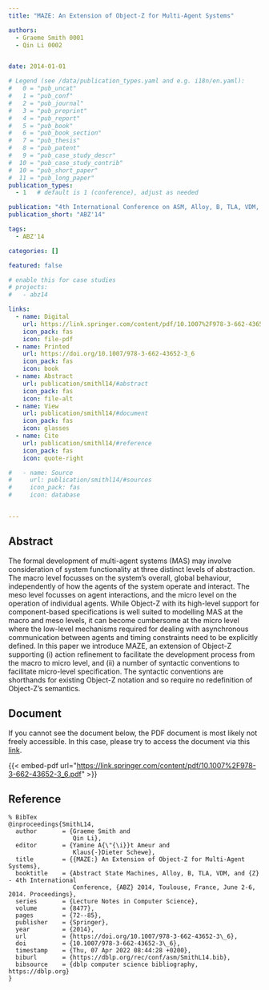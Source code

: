 ```yaml
---
title: "MAZE: An Extension of Object-Z for Multi-Agent Systems"

authors:
  - Graeme Smith 0001
  - Qin Li 0002


date: 2014-01-01

# Legend (see /data/publication_types.yaml and e.g. i18n/en.yaml): 
#   0 = "pub_uncat"
#   1 = "pub_conf"
#   2 = "pub_journal"
#   3 = "pub_preprint"
#   4 = "pub_report"
#   5 = "pub_book"
#   6 = "pub_book_section"
#   7 = "pub_thesis"
#   8 = "pub_patent"
#   9 = "pub_case_study_descr"
#  10 = "pub_case_study_contrib"
#  10 = "pub_short_paper"
#  11 = "pub_long_paper"
publication_types:
  - 1   # default is 1 (conference), adjust as needed

publication: "4th International Conference on ASM, Alloy, B, TLA, VDM, and Z (ABZ'14)"
publication_short: "ABZ'14"

tags:
  - ABZ'14

categories: []

featured: false

# enable this for case studies
# projects:
#   - abz14

links:
  - name: Digital
    url: https://link.springer.com/content/pdf/10.1007%2F978-3-662-43652-3_6.pdf
    icon_pack: fas
    icon: file-pdf
  - name: Printed
    url: https://doi.org/10.1007/978-3-662-43652-3_6
    icon_pack: fas
    icon: book
  - name: Abstract
    url: publication/smithl14/#abstract
    icon_pack: fas
    icon: file-alt
  - name: View
    url: publication/smithl14/#document
    icon_pack: fas
    icon: glasses
  - name: Cite
    url: publication/smithl14/#reference
    icon_pack: fas
    icon: quote-right

#   - name: Source
#     url: publication/smithl14/#sources
#     icon_pack: fas
#     icon: database


---
```


## Abstract

The formal development of multi-agent systems (MAS) may involve consideration of system functionality at three distinct levels of abstraction. The macro level focusses on the system’s overall, global behaviour, independently of how the agents of the system operate and interact. The meso level focusses on agent interactions, and the micro level on the operation of individual agents. While Object-Z with its high-level support for component-based specifications is well suited to modelling MAS at the macro and meso levels, it can become cumbersome at the micro level where the low-level mechanisms required for dealing with asynchronous communication between agents and timing constraints need to be explicitly defined. In this paper we introduce MAZE, an extension of Object-Z supporting (i) action refinement to facilitate the development process from the macro to micro level, and (ii) a number of syntactic conventions to facilitate micro-level specification. The syntactic conventions are shorthands for existing Object-Z notation and so require no redefinition of Object-Z’s semantics.

## Document

If you cannot see the document below, the PDF document is most likely not freely accessible. In this case, please try to access the document via this <a href="https://link.springer.com/content/pdf/10.1007%2F978-3-662-43652-3_6.pdf">link</a>.

{{< embed-pdf url="https://link.springer.com/content/pdf/10.1007%2F978-3-662-43652-3_6.pdf" >}}

## Reference

```
% BibTex
@inproceedings{SmithL14,
  author       = {Graeme Smith and
                  Qin Li},
  editor       = {Yamine A{\"{\i}}t Ameur and
                  Klaus{-}Dieter Schewe},
  title        = {{MAZE:} An Extension of Object-Z for Multi-Agent Systems},
  booktitle    = {Abstract State Machines, Alloy, B, TLA, VDM, and {Z} - 4th International
                  Conference, {ABZ} 2014, Toulouse, France, June 2-6, 2014. Proceedings},
  series       = {Lecture Notes in Computer Science},
  volume       = {8477},
  pages        = {72--85},
  publisher    = {Springer},
  year         = {2014},
  url          = {https://doi.org/10.1007/978-3-662-43652-3\_6},
  doi          = {10.1007/978-3-662-43652-3\_6},
  timestamp    = {Thu, 07 Apr 2022 08:44:28 +0200},
  biburl       = {https://dblp.org/rec/conf/asm/SmithL14.bib},
  bibsource    = {dblp computer science bibliography, https://dblp.org}
}


```

<!-- # add information for case study papers (if available)
## Sources

- **Used formal method:**
  [ASM](/method/asm)
- **Resources and tools:**
  Asmeta

For more information, please contact the <a href ="mailto:silvia.bonfanti@unibg.it;arcaini@nii.ac.jp;angelo.gargantini@unibg.it;scandurra@unibg.it;elvinia.riccobene@unimi.it">authors</a>-->

